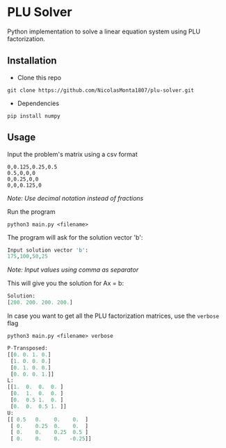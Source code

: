 
# PLU Solver

Python implementation to solve a linear equation system using PLU factorization.

## Installation

- Clone this repo

```shell
git clone https://github.com/NicolasMonta1807/plu-solver.git
```

- Dependencies
```shell
pip install numpy 
```

## Usage

Input the problem's matrix using a csv format

```shell
0,0.125,0.25,0.5
0.5,0,0,0
0,0.25,0,0
0,0,0.125,0
```

*Note: Use decimal notation instead of fractions*

Run the program
```shell
python3 main.py <filename>
```

The program will ask for the solution vector 'b':
```python
Input solution vector 'b':
175,100,50,25
```


*Note: Input values using comma as separator*

This will give you the solution for Ax = b:

```python
Solution:
[200. 200. 200. 200.]
```

In case you want to get all the PLU factorization matrices, use the `verbose` flag
```shell
python3 main.py <filename> verbose
```
```python
P-Transposed:
[[0. 0. 1. 0.]
 [1. 0. 0. 0.]
 [0. 1. 0. 0.]
 [0. 0. 0. 1.]]
L:
[[1.  0.  0.  0. ]
 [0.  1.  0.  0. ]
 [0.  0.5 1.  0. ]
 [0.  0.  0.5 1. ]]
U:
[[ 0.5   0.    0.    0.  ]
 [ 0.    0.25  0.    0.  ]
 [ 0.    0.    0.25  0.5 ]
 [ 0.    0.    0.   -0.25]]
 ```